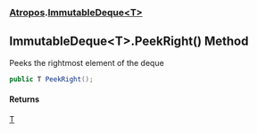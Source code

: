 ### [Atropos](./Atropos.md 'Atropos').[ImmutableDeque&lt;T&gt;](./ImmutableDeque-T-.md 'Atropos.ImmutableDeque&lt;T&gt;')
## ImmutableDeque&lt;T&gt;.PeekRight() Method
Peeks the rightmost element of the deque  
```csharp
public T PeekRight();
```
#### Returns
[T](./ImmutableDeque-T-.md#Atropos-ImmutableDeque-T--T 'Atropos.ImmutableDeque&lt;T&gt;.T')  
